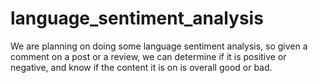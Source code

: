 # language_sentiment_analysis

We are planning on doing some language sentiment analysis, so given a comment on a post or a review, we can determine if it is positive or negative, and know if the content it is on is overall good or bad.
